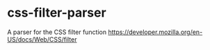 # css-filter-parser
A parser for the CSS filter function https://developer.mozilla.org/en-US/docs/Web/CSS/filter
